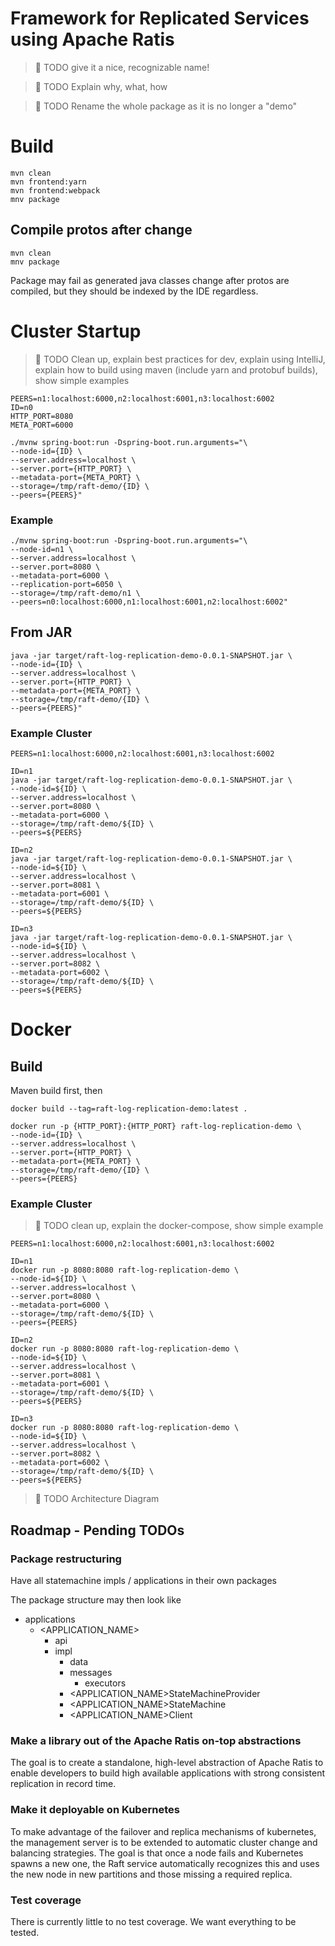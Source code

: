 # Framework for Replicated Services using Apache Ratis

> 🚧 TODO give it a nice, recognizable name!

> 🚧 TODO Explain why, what, how
 
> 🚧 TODO Rename the whole package as it is no longer a "demo"

# Build

```
mvn clean
mvn frontend:yarn
mvn frontend:webpack
mnv package
```

## Compile protos after change

```
mvn clean
mnv package
```

Package may fail as generated java classes change after protos are compiled,
but they should be indexed by the IDE regardless.

# Cluster Startup

> 🚧 TODO Clean up, explain best practices for dev, explain using IntelliJ, explain how to build using maven (include yarn and protobuf builds), show simple examples

```shell
PEERS=n1:localhost:6000,n2:localhost:6001,n3:localhost:6002
ID=n0
HTTP_PORT=8080
META_PORT=6000

./mvnw spring-boot:run -Dspring-boot.run.arguments="\
--node-id={ID} \
--server.address=localhost \
--server.port={HTTP_PORT} \
--metadata-port={META_PORT} \
--storage=/tmp/raft-demo/{ID} \
--peers={PEERS}"
```

### Example

```shell
./mvnw spring-boot:run -Dspring-boot.run.arguments="\
--node-id=n1 \
--server.address=localhost \
--server.port=8080 \
--metadata-port=6000 \
--replication-port=6050 \
--storage=/tmp/raft-demo/n1 \
--peers=n0:localhost:6000,n1:localhost:6001,n2:localhost:6002"
```

## From JAR

```shell
java -jar target/raft-log-replication-demo-0.0.1-SNAPSHOT.jar \
--node-id={ID} \
--server.address=localhost \
--server.port={HTTP_PORT} \
--metadata-port={META_PORT} \
--storage=/tmp/raft-demo/{ID} \
--peers={PEERS}"
```

### Example Cluster

```shell
PEERS=n1:localhost:6000,n2:localhost:6001,n3:localhost:6002

ID=n1
java -jar target/raft-log-replication-demo-0.0.1-SNAPSHOT.jar \
--node-id=${ID} \
--server.address=localhost \
--server.port=8080 \
--metadata-port=6000 \
--storage=/tmp/raft-demo/${ID} \
--peers=${PEERS}

ID=n2
java -jar target/raft-log-replication-demo-0.0.1-SNAPSHOT.jar \
--node-id=${ID} \
--server.address=localhost \
--server.port=8081 \
--metadata-port=6001 \
--storage=/tmp/raft-demo/${ID} \
--peers=${PEERS}

ID=n3
java -jar target/raft-log-replication-demo-0.0.1-SNAPSHOT.jar \
--node-id=${ID} \
--server.address=localhost \
--server.port=8082 \
--metadata-port=6002 \
--storage=/tmp/raft-demo/${ID} \
--peers=${PEERS}
```

# Docker

## Build
Maven build first, then
```shell
docker build --tag=raft-log-replication-demo:latest .
```

```shell
docker run -p {HTTP_PORT}:{HTTP_PORT} raft-log-replication-demo \
--node-id={ID} \
--server.address=localhost \
--server.port={HTTP_PORT} \
--metadata-port={META_PORT} \
--storage=/tmp/raft-demo/{ID} \
--peers={PEERS}
```

### Example Cluster

> 🚧 TODO clean up, explain the docker-compose, show simple example

```shell
PEERS=n1:localhost:6000,n2:localhost:6001,n3:localhost:6002

ID=n1
docker run -p 8080:8080 raft-log-replication-demo \
--node-id=${ID} \
--server.address=localhost \
--server.port=8080 \
--metadata-port=6000 \
--storage=/tmp/raft-demo/${ID} \
--peers={PEERS}

ID=n2
docker run -p 8080:8080 raft-log-replication-demo \
--node-id=${ID} \
--server.address=localhost \
--server.port=8081 \
--metadata-port=6001 \
--storage=/tmp/raft-demo/${ID} \
--peers=${PEERS}

ID=n3
docker run -p 8080:8080 raft-log-replication-demo \
--node-id=${ID} \
--server.address=localhost \
--server.port=8082 \
--metadata-port=6002 \
--storage=/tmp/raft-demo/${ID} \
--peers=${PEERS}
```

> 🚧 TODO Architecture Diagram

## Roadmap - Pending TODOs

### Package restructuring
Have all statemachine impls / applications in their own packages

The package structure may then look like

- applications
    - <APPLICATION_NAME>
        - api
        - impl
            - data
            - messages
                - executors
            - <APPLICATION_NAME>StateMachineProvider
            - <APPLICATION_NAME>StateMachine
            - <APPLICATION_NAME>Client

### Make a library out of the Apache Ratis on-top abstractions
The goal is to create a standalone, high-level abstraction of Apache Ratis to enable developers to build high available applications with strong consistent replication in record time.

### Make it deployable on Kubernetes
To make advantage of the failover and replica mechanisms of kubernetes, the management server is to be extended to automatic cluster change and balancing strategies. The goal is that once a node fails and Kubernetes spawns a new one, the Raft service automatically recognizes this and uses the new node in new partitions and those missing a required replica.

### Test coverage
There is currently little to no test coverage. We want everything to be tested.